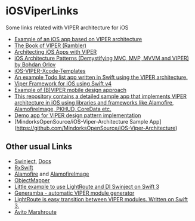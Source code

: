 # iOSViperLinks
Some links related with VIPER architecture for iOS

* [Example of an iOS app based on VIPER architecture](https://github.com/aspirity-ru/ViperListExample-iOS)  
* [The Book of VIPER (Rambler)](https://github.com/strongself/The-Book-of-VIPER)
* [Architecting iOS Apps with VIPER](https://www.objc.io/issues/13-architecture/viper/)
* [iOS Architecture Patterns (Demystifying MVC, MVP, MVVM and VIPER) by Bohdan Orlov](https://medium.com/ios-os-x-development/ios-architecture-patterns-ecba4c38de52)
* [iOS-VIPER-Xcode-Templates](https://github.com/infinum/iOS-VIPER-Xcode-Templates)
* [An example Todo list app written in Swift using the VIPER architecture.](https://github.com/mutualmobile/VIPER-SWIFT)
* [Viper Framework for iOS using Swift v4](https://github.com/ferranabello/Viperit)
* [Example of (B)VIPER mobile design approach](https://github.com/nzaghini/b-viper)
* [This repository contains a detailed sample app that implements VIPER architecture in iOS using libraries and frameworks like Alamofire, AlamofireImage, PKHUD, CoreData etc.](https://github.com/MindorksOpenSource/iOS-Viper-Architecture)
* [Demo app for VIPER design pattern implementation](https://github.com/pedrohperalta/Articles-iOS-VIPER)
* [MindorksOpenSource/iOS-Viper-Architecture Sample App] (https://github.com/MindorksOpenSource/iOS-Viper-Architecture)



## Other usual Links
* [Swinject](https://github.com/Swinject/Swinject), [Docs](https://github.com/Swinject/Swinject/blob/master/Documentation/)
* [RxSwift](https://github.com/ReactiveX/RxSwift)
* [Alamofire](https://github.com/Alamofire/Alamofire) and [AlamofireImage](https://github.com/Alamofire/AlamofireImage)
* [ObjectMapper](https://github.com/Hearst-DD/ObjectMapper)
* [Little example to use LightRoute and DI Swinject on Swift 3](https://github.com/SpectralDragon/Viper-LightRoute-Swinject)
* [Generamba - automatic VIPER module generator](https://github.com/rambler-digital-solutions/Generamba)
* [LightRoute is easy transition between VIPER modules. Written on Swift 3.](https://github.com/SpectralDragon/LightRoute)
* [Avito Marshroute](https://github.com/avito-tech/Marshroute)
